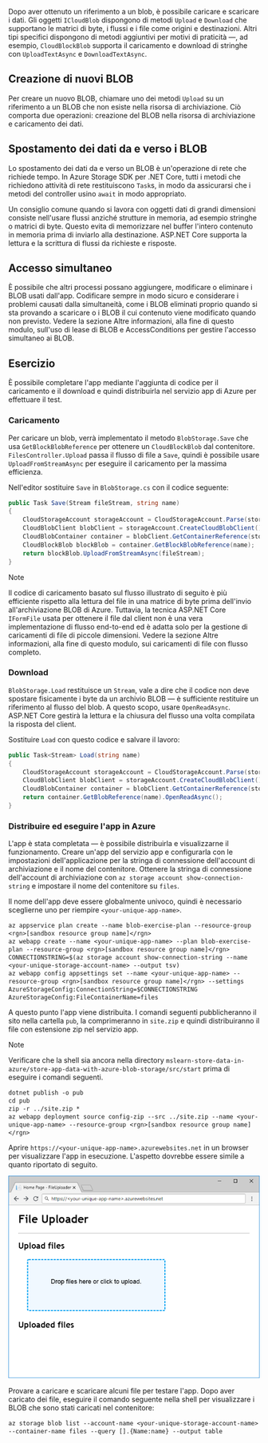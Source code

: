 Dopo aver ottenuto un riferimento a un blob, è possibile caricare e scaricare i dati. Gli oggetti `ICloudBlob` dispongono di metodi `Upload` e `Download` che supportano le matrici di byte, i flussi e i file come origini e destinazioni. Altri tipi specifici dispongono di metodi aggiuntivi per motivi di praticità &mdash;, ad esempio, `CloudBlockBlob` supporta il caricamento e download di stringhe con `UploadTextAsync` e `DownloadTextAsync`.

## <a name="creating-new-blobs"></a>Creazione di nuovi BLOB

Per creare un nuovo BLOB, chiamare uno dei metodi `Upload` su un riferimento a un BLOB che non esiste nella risorsa di archiviazione. Ciò comporta due operazioni: creazione del BLOB nella risorsa di archiviazione e caricamento dei dati.

## <a name="moving-data-to-and-from-blobs"></a>Spostamento dei dati da e verso i BLOB

Lo spostamento dei dati da e verso un BLOB è un'operazione di rete che richiede tempo. In Azure Storage SDK per .NET Core, tutti i metodi che richiedono attività di rete restituiscono `Task`s, in modo da assicurarsi che i metodi del controller usino `await` in modo appropriato.

Un consiglio comune quando si lavora con oggetti dati di grandi dimensioni consiste nell'usare flussi anziché strutture in memoria, ad esempio stringhe o matrici di byte. Questo evita di memorizzare nel buffer l'intero contenuto in memoria prima di inviarlo alla destinazione. ASP.NET Core supporta la lettura e la scrittura di flussi da richieste e risposte.

## <a name="concurrent-access"></a>Accesso simultaneo

È possibile che altri processi possano aggiungere, modificare o eliminare i BLOB usati dall'app. Codificare sempre in modo sicuro e considerare i problemi causati dalla simultaneità, come i BLOB eliminati proprio quando si sta provando a scaricare o i BLOB il cui contenuto viene modificato quando non previsto. Vedere la sezione Altre informazioni, alla fine di questo modulo, sull'uso di lease di BLOB e AccessConditions per gestire l'accesso simultaneo ai BLOB.

## <a name="exercise"></a>Esercizio

È possibile completare l'app mediante l'aggiunta di codice per il caricamento e il download e quindi distribuirla nel servizio app di Azure per effettuare il test.

### <a name="upload"></a>Caricamento

Per caricare un blob, verrà implementato il metodo `BlobStorage.Save` che usa `GetBlockBlobReference` per ottenere un `CloudBlockBlob` dal contenitore. `FilesController.Upload` passa il flusso di file a `Save`, quindi è possibile usare `UploadFromStreamAsync` per eseguire il caricamento per la massima efficienza.

Nell'editor sostituire `Save` in `BlobStorage.cs` con il codice seguente:

```csharp
public Task Save(Stream fileStream, string name)
{
    CloudStorageAccount storageAccount = CloudStorageAccount.Parse(storageConfig.ConnectionString);
    CloudBlobClient blobClient = storageAccount.CreateCloudBlobClient();
    CloudBlobContainer container = blobClient.GetContainerReference(storageConfig.FileContainerName);
    CloudBlockBlob blockBlob = container.GetBlockBlobReference(name);
    return blockBlob.UploadFromStreamAsync(fileStream);
}
```

> [!NOTE]
> Il codice di caricamento basato sul flusso illustrato di seguito è più efficiente rispetto alla lettura del file in una matrice di byte prima dell'invio all'archiviazione BLOB di Azure. Tuttavia, la tecnica ASP.NET Core `IFormFile` usata per ottenere il file dal client non è una vera implementazione di flusso end-to-end ed è adatta solo per la gestione di caricamenti di file di piccole dimensioni. Vedere la sezione Altre informazioni, alla fine di questo modulo, sui caricamenti di file con flusso completo.

### <a name="download"></a>Download

`BlobStorage.Load` restituisce un `Stream`, vale a dire che il codice non deve spostare fisicamente i byte da un archivio BLOB &mdash; è sufficiente restituire un riferimento al flusso del blob. A questo scopo, usare `OpenReadAsync`. ASP.NET Core gestirà la lettura e la chiusura del flusso una volta compilata la risposta del client.

Sostituire `Load` con questo codice e salvare il lavoro:

```csharp
public Task<Stream> Load(string name)
{
    CloudStorageAccount storageAccount = CloudStorageAccount.Parse(storageConfig.ConnectionString);
    CloudBlobClient blobClient = storageAccount.CreateCloudBlobClient();
    CloudBlobContainer container = blobClient.GetContainerReference(storageConfig.FileContainerName);
    return container.GetBlobReference(name).OpenReadAsync();
}
```

### <a name="deploy-and-run-in-azure"></a>Distribuire ed eseguire l'app in Azure

L'app è stata completata &mdash; è possibile distribuirla e visualizzarne il funzionamento. Creare un'app del servizio app e configurarla con le impostazioni dell'applicazione per la stringa di connessione dell'account di archiviazione e il nome del contenitore. Ottenere la stringa di connessione dell'account di archiviazione con `az storage account show-connection-string` e impostare il nome del contenitore su `files`.

Il nome dell'app deve essere globalmente univoco, quindi è necessario sceglierne uno per riempire `<your-unique-app-name>`.

```azurecli
az appservice plan create --name blob-exercise-plan --resource-group <rgn>[sandbox resource group name]</rgn>
az webapp create --name <your-unique-app-name> --plan blob-exercise-plan --resource-group <rgn>[sandbox resource group name]</rgn>
CONNECTIONSTRING=$(az storage account show-connection-string --name <your-unique-storage-account-name> --output tsv)
az webapp config appsettings set --name <your-unique-app-name> --resource-group <rgn>[sandbox resource group name]</rgn> --settings AzureStorageConfig:ConnectionString=$CONNECTIONSTRING AzureStorageConfig:FileContainerName=files
```

A questo punto l'app viene distribuita. I comandi seguenti pubblicheranno il sito nella cartella `pub`, la comprimeranno in `site.zip` e quindi distribuiranno il file con estensione zip nel servizio app.

> [!NOTE]
> Verificare che la shell sia ancora nella directory `mslearn-store-data-in-azure/store-app-data-with-azure-blob-storage/src/start` prima di eseguire i comandi seguenti.

```azurecli
dotnet publish -o pub
cd pub
zip -r ../site.zip *
az webapp deployment source config-zip --src ../site.zip --name <your-unique-app-name> --resource-group <rgn>[sandbox resource group name]</rgn>
```

Aprire `https://<your-unique-app-name>.azurewebsites.net` in un browser per visualizzare l'app in esecuzione. L'aspetto dovrebbe essere simile a quanto riportato di seguito.

![Screenshot dell'app Web FileUploader](../media/7-fileuploader-empty.PNG)

Provare a caricare e scaricare alcuni file per testare l'app. Dopo aver caricato dei file, eseguire il comando seguente nella shell per visualizzare i BLOB che sono stati caricati nel contenitore:

```console
az storage blob list --account-name <your-unique-storage-account-name> --container-name files --query [].{Name:name} --output table
```